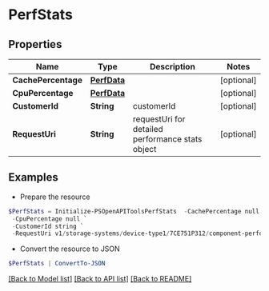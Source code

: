 # PerfStats
## Properties

Name | Type | Description | Notes
------------ | ------------- | ------------- | -------------
**CachePercentage** | [**PerfData**](PerfData.md) |  | [optional] 
**CpuPercentage** | [**PerfData**](PerfData.md) |  | [optional] 
**CustomerId** | **String** | customerId | [optional] 
**RequestUri** | **String** | requestUri for detailed performance stats object | [optional] 

## Examples

- Prepare the resource
```powershell
$PerfStats = Initialize-PSOpenAPIToolsPerfStats  -CachePercentage null `
 -CpuPercentage null `
 -CustomerId string `
 -RequestUri v1/storage-systems/device-type1/7CE751P312/component-performance-statistics
```

- Convert the resource to JSON
```powershell
$PerfStats | ConvertTo-JSON
```

[[Back to Model list]](../README.md#documentation-for-models) [[Back to API list]](../README.md#documentation-for-api-endpoints) [[Back to README]](../README.md)

